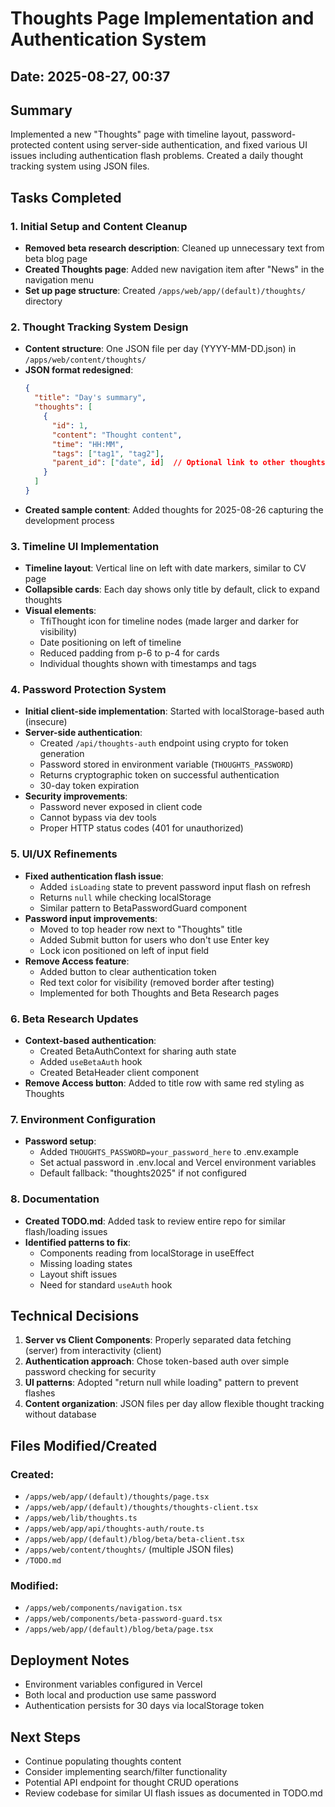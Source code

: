 # Thoughts Page Implementation and Authentication System

## Date: 2025-08-27, 00:37

## Summary
Implemented a new "Thoughts" page with timeline layout, password-protected content using server-side authentication, and fixed various UI issues including authentication flash problems. Created a daily thought tracking system using JSON files.

## Tasks Completed

### 1. Initial Setup and Content Cleanup
- **Removed beta research description**: Cleaned up unnecessary text from beta blog page
- **Created Thoughts page**: Added new navigation item after "News" in the navigation menu
- **Set up page structure**: Created `/apps/web/app/(default)/thoughts/` directory

### 2. Thought Tracking System Design
- **Content structure**: One JSON file per day (YYYY-MM-DD.json) in `/apps/web/content/thoughts/`
- **JSON format redesigned**:
  ```json
  {
    "title": "Day's summary",
    "thoughts": [
      {
        "id": 1,
        "content": "Thought content",
        "time": "HH:MM",
        "tags": ["tag1", "tag2"],
        "parent_id": ["date", id]  // Optional link to other thoughts
      }
    ]
  }
  ```
- **Created sample content**: Added thoughts for 2025-08-26 capturing the development process

### 3. Timeline UI Implementation
- **Timeline layout**: Vertical line on left with date markers, similar to CV page
- **Collapsible cards**: Each day shows only title by default, click to expand thoughts
- **Visual elements**:
  - TfiThought icon for timeline nodes (made larger and darker for visibility)
  - Date positioning on left of timeline
  - Reduced padding from p-6 to p-4 for cards
  - Individual thoughts shown with timestamps and tags

### 4. Password Protection System
- **Initial client-side implementation**: Started with localStorage-based auth (insecure)
- **Server-side authentication**: 
  - Created `/api/thoughts-auth` endpoint using crypto for token generation
  - Password stored in environment variable (`THOUGHTS_PASSWORD`)
  - Returns cryptographic token on successful authentication
  - 30-day token expiration
- **Security improvements**:
  - Password never exposed in client code
  - Cannot bypass via dev tools
  - Proper HTTP status codes (401 for unauthorized)

### 5. UI/UX Refinements
- **Fixed authentication flash issue**:
  - Added `isLoading` state to prevent password input flash on refresh
  - Returns `null` while checking localStorage
  - Similar pattern to BetaPasswordGuard component
- **Password input improvements**:
  - Moved to top header row next to "Thoughts" title
  - Added Submit button for users who don't use Enter key
  - Lock icon positioned on left of input field
- **Remove Access feature**:
  - Added button to clear authentication token
  - Red text color for visibility (removed border after testing)
  - Implemented for both Thoughts and Beta Research pages

### 6. Beta Research Updates
- **Context-based authentication**: 
  - Created BetaAuthContext for sharing auth state
  - Added `useBetaAuth` hook
  - Created BetaHeader client component
- **Remove Access button**: Added to title row with same red styling as Thoughts

### 7. Environment Configuration
- **Password setup**:
  - Added `THOUGHTS_PASSWORD=your_password_here` to .env.example
  - Set actual password in .env.local and Vercel environment variables
  - Default fallback: "thoughts2025" if not configured

### 8. Documentation
- **Created TODO.md**: Added task to review entire repo for similar flash/loading issues
- **Identified patterns to fix**:
  - Components reading from localStorage in useEffect
  - Missing loading states
  - Layout shift issues
  - Need for standard `useAuth` hook

## Technical Decisions

1. **Server vs Client Components**: Properly separated data fetching (server) from interactivity (client)
2. **Authentication approach**: Chose token-based auth over simple password checking for security
3. **UI patterns**: Adopted "return null while loading" pattern to prevent flashes
4. **Content organization**: JSON files per day allow flexible thought tracking without database

## Files Modified/Created

### Created:
- `/apps/web/app/(default)/thoughts/page.tsx`
- `/apps/web/app/(default)/thoughts/thoughts-client.tsx`
- `/apps/web/lib/thoughts.ts`
- `/apps/web/app/api/thoughts-auth/route.ts`
- `/apps/web/app/(default)/blog/beta/beta-client.tsx`
- `/apps/web/content/thoughts/` (multiple JSON files)
- `/TODO.md`

### Modified:
- `/apps/web/components/navigation.tsx`
- `/apps/web/components/beta-password-guard.tsx`
- `/apps/web/app/(default)/blog/beta/page.tsx`

## Deployment Notes
- Environment variables configured in Vercel
- Both local and production use same password
- Authentication persists for 30 days via localStorage token

## Next Steps
- Continue populating thoughts content
- Consider implementing search/filter functionality
- Potential API endpoint for thought CRUD operations
- Review codebase for similar UI flash issues as documented in TODO.md